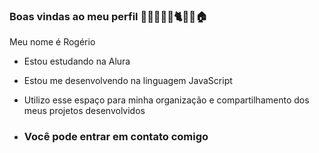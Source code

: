 ### Boas vindas ao meu perfil 🐶🦁🍌🐒🐭🐈🚙🦂🏠

Meu nome é Rogério

- Estou estudando na Alura
- Estou me desenvolvendo na linguagem JavaScript
- Utilizo esse espaço para minha organização e compartilhamento dos meus projetos desenvolvidos

- ### Você pode entrar em contato comigo


